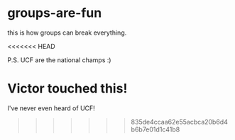 # groups-are-fun
this is how groups can break everything.

<<<<<<< HEAD

P.S.  UCF are the national champs :)

Victor touched this!
=======
I've never even heard of UCF!
>>>>>>> 835de4ccaa62e55acbca20b6d4b6b7e01d1c41b8
